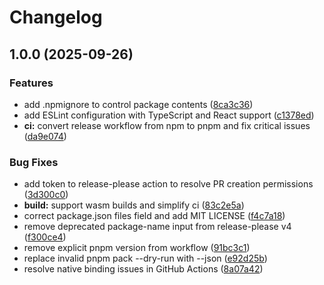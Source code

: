 # Changelog

## 1.0.0 (2025-09-26)


### Features

* add .npmignore to control package contents ([8ca3c36](https://github.com/Ephasme/glassy/commit/8ca3c36ae1a5c5bcdf05bf7a9c1cb028e5480978))
* add ESLint configuration with TypeScript and React support ([c1378ed](https://github.com/Ephasme/glassy/commit/c1378ed5df62c7cacb992b57a8b17f33b37a0892))
* **ci:** convert release workflow from npm to pnpm and fix critical issues ([da9e074](https://github.com/Ephasme/glassy/commit/da9e0749b44e6d6e596bdd3cf494aaf82a20bdeb))


### Bug Fixes

* add token to release-please action to resolve PR creation permissions ([3d300c0](https://github.com/Ephasme/glassy/commit/3d300c038e7232d1422cb546c8c9e8a97d33249d))
* **build:** support wasm builds and simplify ci ([83c2e5a](https://github.com/Ephasme/glassy/commit/83c2e5a293d4d4c32a62ee8575eba0675c190e31))
* correct package.json files field and add MIT LICENSE ([f4c7a18](https://github.com/Ephasme/glassy/commit/f4c7a18fd11851beeb30b57df7b7d2455a44582c))
* remove deprecated package-name input from release-please v4 ([f300ce4](https://github.com/Ephasme/glassy/commit/f300ce4b7b339f94b363ae12833b44cb40febbcc))
* remove explicit pnpm version from workflow ([91bc3c1](https://github.com/Ephasme/glassy/commit/91bc3c138462b928f8d3c9782776efa45c96ac88))
* replace invalid pnpm pack --dry-run with --json ([e92d25b](https://github.com/Ephasme/glassy/commit/e92d25bc2686ba6b4bd6becfbfdb635fbff598f5))
* resolve native binding issues in GitHub Actions ([8a07a42](https://github.com/Ephasme/glassy/commit/8a07a42fc2ae2adee2b7fd2208dda12bf51a3db7))
